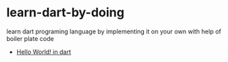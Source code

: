 # learn-dart-by-doing
learn dart programing language by implementing it on your own with help of boiler plate code

- [Hello World! in dart](https://github.com/bhati-91/learn-dart-by-doing/blob/master/01-hello-world.dart)
